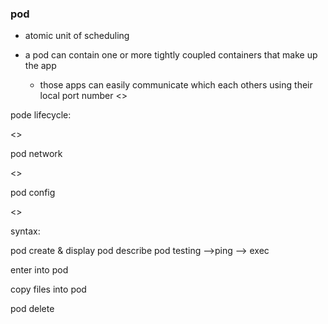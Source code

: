 ### pod 

- atomic unit of scheduling

- a pod can contain one or more tightly coupled containers
that make up the app

   - those apps can easily communicate which each others using their local port number
<<diagram>>

pode lifecycle:


<<diagram>>

pod network 

<<diagram>>

pod config

<<diagram>>

syntax:


pod create & display
pod describe 
pod testing 
 -->ping
 --> exec 

enter into pod

copy files into pod

pod delete

